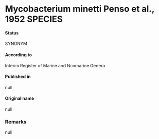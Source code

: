 # Mycobacterium minetti Penso et al., 1952 SPECIES

#### Status
SYNONYM

#### According to
Interim Register of Marine and Nonmarine Genera

#### Published in
null

#### Original name
null

### Remarks
null